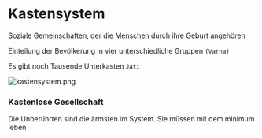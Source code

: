 # Kastensystem

Soziale Gemeinschaften, der die Menschen durch ihre Geburt angehören

Einteilung der Bevölkerung in vier unterschiedliche Gruppen `(Varna)`

Es gibt noch Tausende Unterkasten `Jati`

![kastensystem.png](kastensystem.png)

### Kastenlose Gesellschaft

Die Unberührten sind die ärmsten im System. Sie müssen mit dem minimum leben
